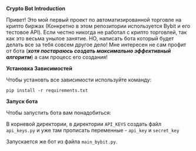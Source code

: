 **Crypto Bot Introduction**

Привет! Это мой первый проект по автоматизированной торговле на крипто биржах (Конкретно в этом репозитории используется Bybit и его тестовое API). Если честно никогда не работал с крипто торговлей, так как это весьма унылое занятие. НО, написать бота который будет делать все за тебя совсем другое дело! Мне интересен не сам профит от бота (___хотя постараюсь создать максимально эффективный алгоритм___) а сам процесс его создания!

**Установка Зависимостей**

Чтобы установть все зависимости используйте команду:

`pip install -r requirements.txt`

**Запуск бота**

Чтобы запустить бота вам понадобиться:

В корневой директории, в директории `API_KEYS` создать файл `api_keys.py` и уже там прописать переменные - `api_key` и `secret_key`

Запускается же бот из файла `main_bybit.py`.